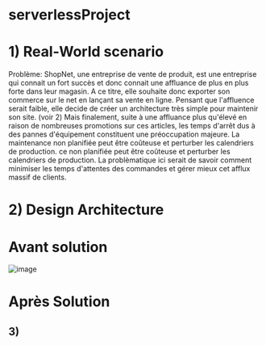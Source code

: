 # serverlessProject

# 1) Real-World scenario

Problème: 
ShopNet, une entreprise de vente de produit, est une entreprise qui connait un fort succès et donc connait une affluance de plus en plus forte dans leur magasin. A ce titre, elle souhaite donc exporter son commerce sur le net en lançant sa vente en ligne. Pensant que l'affluence serait faible, elle decide de créer un architecture très simple pour maintenir son site. (voir 2) 
Mais finalement, suite à une affluance plus qu'élevé en raison de nombreuses promotions sur ces articles, les temps d'arrêt dus à des pannes d'équipement constituent une préoccupation majeure. La maintenance non planifiée peut être coûteuse et perturber les calendriers de production.
ce non planifiée peut être coûteuse et perturber les calendriers de production. La problèmatique ici serait de savoir comment minimiser les temps d'attentes des commandes et gérer mieux cet afflux massif de clients.

# 2) Design Architecture

# Avant solution
![image](https://github.com/WinnMBG/serverlessProject/assets/77972619/d618814b-2a1a-4f0d-8401-4776e3602de6)

# Après Solution


## 3) 
